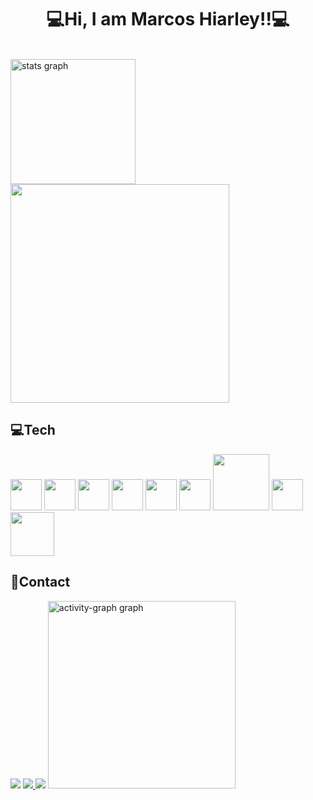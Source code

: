   <h1 align='Center'>💻Hi, I am Marcos Hiarley!!💻</h1>
  
  <br>
    <div>
  <img align ='inline' src="https://github-readme-stats.vercel.app/api?username=Hiarleyy&hide_title=false&hide_rank=false&show_icons=true&include_all_commits=true&count_private=true&disable_animations=false&theme=midnight-purple&locale=en&hide_border=false&order=1" height="200" alt="stats graph"/>    
  <img width='350px'src="https://github.com/user-attachments/assets/fbd5626a-fd30-4cae-8e63-64f82c49dc19">  
  </div>
<h2>💻Tech</h2>
  <div align='inline'>
  <img width='50px'src="https://cdn.jsdelivr.net/gh/devicons/devicon/icons/javascript/javascript-original.svg">  
  <img width='50px'src="https://cdn.jsdelivr.net/gh/devicons/devicon@latest/icons/java/java-original-wordmark.svg" />
  <img width='50px'src="https://cdn.jsdelivr.net/gh/devicons/devicon@latest/icons/linux/linux-original.svg"/>
  <img width='50px'src="https://cdn.jsdelivr.net/gh/devicons/devicon@latest/icons/docker/docker-original-wordmark.svg"/> 
  <img width='50px'src="https://cdn.jsdelivr.net/gh/devicons/devicon@latest/icons/python/python-original.svg"/>
  <img width='50px'src="https://cdn.jsdelivr.net/gh/devicons/devicon@latest/icons/cplusplus/cplusplus-original.svg"/>
  <img width='90px'src="https://github.com/Hiarleyy/Hiarleyy/assets/111695591/9fc07607-3048-408d-bd53-5b222b72b196"/>
  <img width='50px'src="https://github.com/Hiarleyy/Hiarleyy/assets/111695591/acbafe7a-8c16-4267-be71-578e4c296742"/>
  <img width='70px'src="https://github.com/user-attachments/assets/f4a217ba-2a11-4e03-ad11-60e4fb420c8a"/>

    
  </div>
    </div>
 <h2 align='left'>📱Contact</h2>
 <a href ="mailto:marcoshiarley.silva@gmail.com"><img src ="https://img.shields.io/badge/Gmail-D14836?style=for-the-badge&logo=gmail&logoColor=white"/></a>
 <a href ="https://www.instagram.com/hiarley._/"><img src ="https://img.shields.io/badge/Instagram-E4405F?style=for-the-badge&logo=instagram&logoColor=white" >
 </a>
 <a href ="https://www.linkedin.com/in/marcos-hiarley/"><img src ="https://img.shields.io/badge/LinkedIn-0077B5?style=for-the-badge&logo=linkedin&logoColor=white" href="www.linkedin.com/in/marcos-hiarley-1853a7226"/></a>

  <img src="https://github-readme-activity-graph.vercel.app/graph?username=Hiarleyy&radius=16&theme=react&area=true&order=5" height="300" alt="activity-graph graph"/>

</div>


